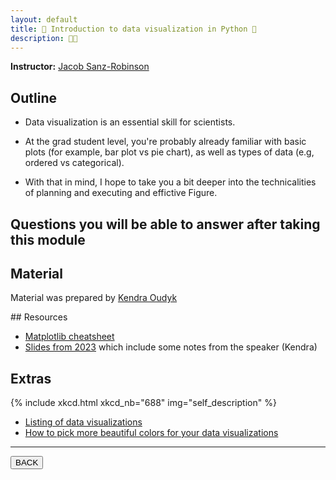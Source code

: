 ```yaml
---
layout: default
title: 👀 Introduction to data visualization in Python 🐍
description: 👀🐍
---
```


**Instructor:** [Jacob Sanz-Robinson](https://jacobsanz97.github.io/)

## Outline

-   Data visualization is an essential skill for scientists.

-   At the grad student level, you're probably already familiar with basic plots
    (for example, bar plot vs pie chart), as well as types of data (e.g, ordered vs categorical).

-   With that in mind, I hope to take you a bit deeper
    into the technicalities of planning and executing and effictive Figure.

## Questions you will be able to answer after taking this module

<!-- TODO -->

## Material

Material was prepared by [Kendra Oudyk](https://github.com/koudyk)

<object data="{{ site.url }}/assets/material/07_intro-to-data-visualization_part-1_KO_2025.pdf " width="1000" height="1000" type='application/pdf'>
</object>

<object data="{{ site.url }}/assets/material/07_intro-to-data-visualization_part-2_KO_2025.pdf " width="1000" height="1000" type='application/pdf'>
</object>
## Resources

-   [Matplotlib cheatsheet](https://matplotlib.org/cheatsheets/)
- [Slides from 2023](https://github.com/neurodatascience/course-materials-2023/tree/d4e4523ee4e42f604c9f709318d918b7880a444b/10-Intro_to_Data_Visualization) which include some notes from the speaker (Kendra)

## Extras

{% include xkcd.html xkcd_nb="688" img="self_description" %}

-   [Listing of data visualizations](https://datavizcatalogue.com/)
- [How to pick more beautiful colors for your data visualizations](https://www.datawrapper.de/blog/beautifulcolors)

---

<a href="{{ site.url }}/lectures-materials/latest.html"><button>BACK</button></a>

